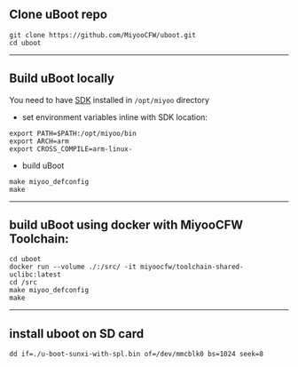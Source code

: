 ## Clone uBoot repo
```
git clone https://github.com/MiyooCFW/uboot.git
cd uboot
```
---
## Build uBoot locally

You need to have [SDK](https://github.com/TriForceX/MiyooCFW/wiki/Get-the-prebuilt-SDK-from-GH-actions) installed in `/opt/miyoo` directory

- set environment variables inline with SDK location:
```
export PATH=$PATH:/opt/miyoo/bin
export ARCH=arm
export CROSS_COMPILE=arm-linux-
```
- build uBoot

```
make miyoo_defconfig
make
```
---
## build uBoot using docker with MiyooCFW Toolchain:

```
cd uboot
docker run --volume ./:/src/ -it miyoocfw/toolchain-shared-uclibc:latest
cd /src
make miyoo_defconfig
make
```
---
## install uboot on SD card
```
dd if=./u-boot-sunxi-with-spl.bin of=/dev/mmcblk0 bs=1024 seek=8
```